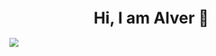 <div align="center">
<h1 align="center">Hi, I am Alver 👋</h1>
</div>
<img src="https://c1.wallpaperflare.com/preview/623/487/747/technology-code-coding-computer.jpg">

<!--
**JPC501/JPC501** is a ✨ _special_ ✨ repository because its `README.md` (this file) appears on your GitHub profile.

Here are some ideas to get you started:

- 🔭 I’m currently working on ...
- 🌱 I’m currently learning ...
- 👯 I’m looking to collaborate on ...
- 🤔 I’m looking for help with ...
- 💬 Ask me about ...
- 📫 How to reach me: ...
- 😄 Pronouns: ...
- ⚡ Fun fact: ...
-->
